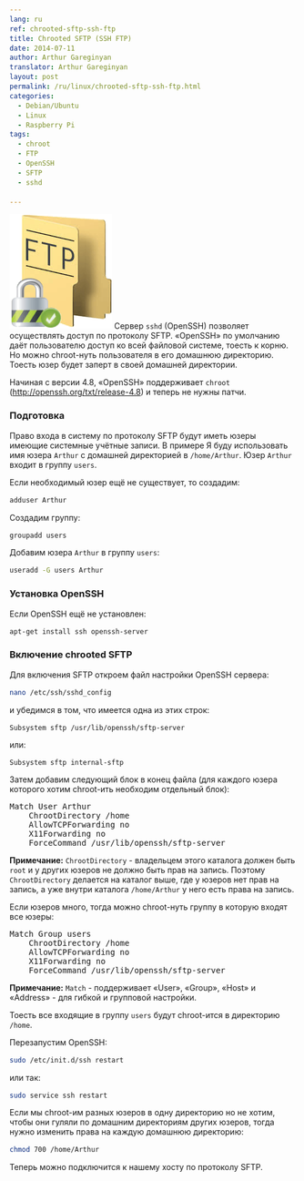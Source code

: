 ```yaml
---
lang: ru
ref: chrooted-sftp-ssh-ftp
title: Chrooted SFTP (SSH FTP)
date: 2014-07-11
author: Arthur Gareginyan
translator: Arthur Gareginyan
layout: post
permalink: /ru/linux/chrooted-sftp-ssh-ftp.html
categories:
  - Debian/Ubuntu
  - Linux
  - Raspberry Pi
tags:
  - chroot
  - FTP
  - OpenSSH
  - SFTP
  - sshd

---
```


![thumb](/images/thumbnail/sftp.png)
Сервер `sshd` (OpenSSH) позволяет осуществлять доступ по протоколу SFTP. «OpenSSH» по умолчанию даёт пользователю доступ ко всей файловой системе, тоесть к корню. Но можно chroot-нуть пользователя в его домашнюю директорию. Тоесть юзер будет заперт в своей домашней директории.
 

Начиная с версии 4.8, «OpenSSH» поддерживает `chroot` (http://openssh.org/txt/release-4.8) и теперь не нужны патчи.


### Подготовка

Право входа в систему по протоколу SFTP будут иметь юзеры имеющие системные учётные записи. В примере Я буду использовать имя юзера `Arthur` с домашней директорией в `/home/Arthur`. Юзер `Arthur` входит в группу `users`.

Если необходимый юзер ещё не существует, то создадим:

```sh
adduser Arthur
```

Создадим группу:

```sh
groupadd users
```

Добавим юзера `Arthur` в группу `users`:

```sh
useradd -G users Arthur
```


### Установка OpenSSH

Если OpenSSH ещё не установлен:

```sh
apt-get install ssh openssh-server
```


### Включение chrooted SFTP

Для включения SFTP откроем файл настройки OpenSSH сервера:

```sh
nano /etc/ssh/sshd_config
```

и убедимся в том, что имеется одна из этих строк:

```
Subsystem sftp /usr/lib/openssh/sftp-server
```

или:

```
Subsystem sftp internal-sftp
```

Затем добавим следующий блок в конец файла (для каждого юзера которого хотим chroot-ить необходим отдельный блок):

<pre>
Match User Arthur
    ChrootDirectory /home
    AllowTCPForwarding no
    X11Forwarding no
    ForceCommand /usr/lib/openssh/sftp-server
</pre>

**Примечание:**
`ChrootDirectory` - владельцем этого каталога должен быть `root` и у других юзеров не должно быть прав на запись. Поэтому `ChrootDirectory` делается на каталог выше, где у юзеров нет прав на запись, а уже внутри каталога `/home/Arthur` у него есть права на запись.

Если юзеров много, тогда можно chroot-нуть группу в которую входят все юзеры:

<pre>
Match Group users
    ChrootDirectory /home
    AllowTCPForwarding no
    X11Forwarding no
    ForceCommand /usr/lib/openssh/sftp-server
</pre>

**Примечание:**
`Match` - поддерживает «User», «Group», «Host» и «Address» - для гибкой и групповой настройки.

Тоесть все входящие в группу `users` будут chroot-ится в директорию `/home`.

Перезапустим OpenSSH:

```sh
sudo /etc/init.d/ssh restart
```

или так:

```sh
sudo service ssh restart
```

Если мы chroot-им разных юзеров в одну директорию но не хотим, чтобы они гуляли по домашним директориям других юзеров, тогда нужно изменить права на каждую домашнюю директорию:

```sh
chmod 700 /home/Arthur
```

Теперь можно подключится к нашему хосту по протоколу SFTP.
